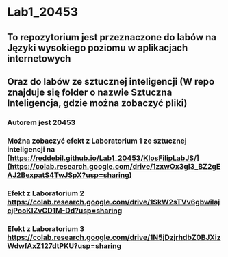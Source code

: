 # Lab1_20453
## To repozytorium jest przeznaczone do labów na Języki wysokiego poziomu w aplikacjach internetowych
## Oraz do labów ze sztucznej inteligencji (W repo znajduje się folder o nazwie Sztuczna Inteligencja, gdzie można zobaczyć pliki)
### Autorem jest 20453
### Można zobaczyć efekt z Laboratorium 1 ze sztucznej inteligencji na [https://reddebil.github.io/Lab1_20453/KlosFilipLabJS/](https://colab.research.google.com/drive/1zxwOx3gI3_BZ2gEAJ2BexpatS4TwJSpX?usp=sharing)
### Efekt z Laboratorium 2 https://colab.research.google.com/drive/1SkW2sTVv6gbwiIajcjPooKIZvGD1M-Dd?usp=sharing
### Efekt z Laboratorium 3 https://colab.research.google.com/drive/1N5jDzjrhdbZ0BJXizWdwfAxZ127dtPKU?usp=sharing
